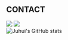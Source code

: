 ## CONTACT
<a href="https://blog.naver.com/eggzuxi99" target="_blank"><img src="https://img.shields.io/badge/Blog-03C75A?style=for-the-badge&logo=naver&logoColor=ffffff"/></a>
<img src="https://img.shields.io/badge/eggzuxi99@gmail.com-EA4335?style=for-the-badge&logo=gmail&logoColor=ffffff"/>
<br />
![Juhui's GitHub stats](https://github-readme-stats.vercel.app/api?username=eggzuxi&show_icons=true&theme=vue)

<!--
**eggzuxi/eggzuxi** is a ✨ _special_ ✨ repository because its `README.md` (this file) appears on your GitHub profile.

Here are some ideas to get you started:

- 🔭 I’m currently working on ...
- 🌱 I’m currently learning ...
- 👯 I’m looking to collaborate on ...
- 🤔 I’m looking for help with ...
- 💬 Ask me about ...
- 📫 How to reach me: ...
- 😄 Pronouns: ...
- ⚡ Fun fact: ...
-->
